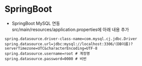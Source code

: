 # SpringBoot

- SpringBoot MySQL 연동  
src/main/resources/application.properties에 아래 내용 추가
```
spring.datasource.driver-class-name=com.mysql.cj.jdbc.Driver
spring.datasource.url=jdbc:mysql://localhost:3306/(DB이름)?serverTimezone=UTC&characterEncoding=UTF-8
spring.datasource.username=root	# 계정명
spring.datasource.password=0000	# 비번
```
